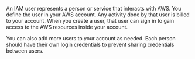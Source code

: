 An IAM user represents a person or service that interacts with AWS. You define the user in your AWS account. Any activity done by that user is billed to your account. When you create a user, that user can sign in to gain access to the AWS resources inside your account.

You can also add more users to your account as needed. Each person should have their own login credentials to prevent sharing credentials between users.